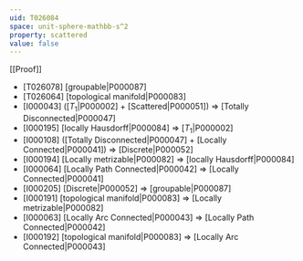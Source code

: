 ```yaml
---
uid: T026084
space: unit-sphere-mathbb-s^2
property: scattered
value: false
---
```

[[Proof]]

* [T026078] [groupable|P000087]
* [T026064] [topological manifold|P000083]
* [I000043] ([$T_1$|P000002] + [Scattered|P000051]) => [Totally Disconnected|P000047]
* [I000195] [locally Hausdorff|P000084] => [$T_1$|P000002]
* [I000108] ([Totally Disconnected|P000047] + [Locally Connected|P000041]) => [Discrete|P000052]
* [I000194] [Locally metrizable|P000082] => [locally Hausdorff|P000084]
* [I000064] [Locally Path Connected|P000042] => [Locally Connected|P000041]
* [I000205] [Discrete|P000052] => [groupable|P000087]
* [I000191] [topological manifold|P000083] => [Locally metrizable|P000082]
* [I000063] [Locally Arc Connected|P000043] => [Locally Path Connected|P000042]
* [I000192] [topological manifold|P000083] => [Locally Arc Connected|P000043]

